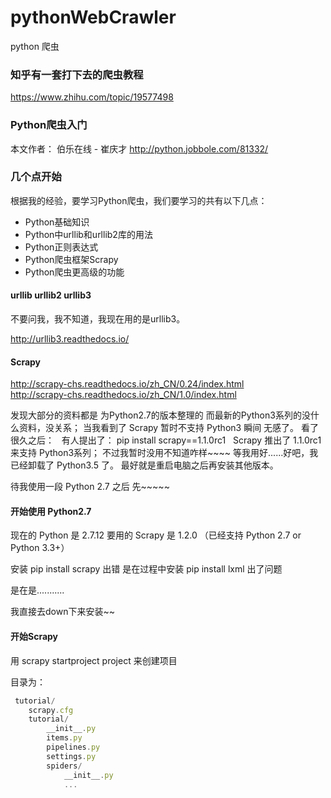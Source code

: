 # pythonWebCrawler
python 爬虫

### 知乎有一套打下去的爬虫教程

https://www.zhihu.com/topic/19577498


### Python爬虫入门

本文作者： 伯乐在线 - 崔庆才 
http://python.jobbole.com/81332/

### 几个点开始

根据我的经验，要学习Python爬虫，我们要学习的共有以下几点：

- Python基础知识
- Python中urllib和urllib2库的用法
- Python正则表达式
- Python爬虫框架Scrapy
- Python爬虫更高级的功能

#### urllib urllib2 urllib3

不要问我，我不知道，我现在用的是urllib3。

http://urllib3.readthedocs.io/


#### Scrapy

http://scrapy-chs.readthedocs.io/zh_CN/0.24/index.html  
http://scrapy-chs.readthedocs.io/zh_CN/1.0/index.html

发现大部分的资料都是 为Python2.7的版本整理的
而最新的Python3系列的没什么资料，没关系；
当我看到了 Scrapy 暂时不支持 Python3 瞬间 无感了。
看了很久之后：
   有人提出了： pip install scrapy==1.1.0rc1 
   Scrapy 推出了 1.1.0rc1 来支持 Python3系列；
不过我暂时没用不知道咋样~~~~ 等我用好......好吧，我已经卸载了 Python3.5 了。
最好就是重启电脑之后再安装其他版本。

待我使用一段 Python 2.7 之后 先~~~~~


#### 开始使用 Python2.7

现在的 Python 是 2.7.12
要用的 Scrapy 是 1.2.0 （已经支持 Python 2.7 or Python 3.3+）

安装 pip install scrapy 出错
是在过程中安装 pip install lxml 出了问题

是在是...........

我直接去down下来安装~~

#### 开始Scrapy

用 scrapy startproject project 来创建项目

目录为：

```JavaScript
 tutorial/
    scrapy.cfg
    tutorial/
        __init__.py
        items.py
        pipelines.py
        settings.py
        spiders/
            __init__.py
            ...

```








